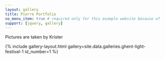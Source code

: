 ```yaml
---
layout: gallery
title: Pierre Portfolio
no_menu_item: true # required only for this example website because of menu construction
support: [jquery, gallery]
---
```


Pictures are taken by Krister

{% include gallery-layout.html gallery=site.data.galleries.ghent-light-festival-1 id_number=1 %}
